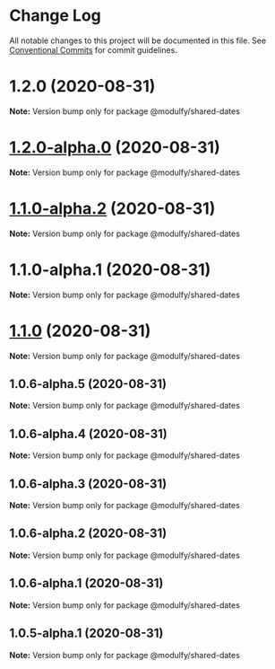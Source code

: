 # Change Log

All notable changes to this project will be documented in this file.
See [Conventional Commits](https://conventionalcommits.org) for commit guidelines.

# 1.2.0 (2020-08-31)

**Note:** Version bump only for package @modulfy/shared-dates





# [1.2.0-alpha.0](https://github.com/jmrapp1/Modulfy/compare/@modulfy/shared-dates@1.1.0-alpha.2...@modulfy/shared-dates@1.2.0-alpha.0) (2020-08-31)

**Note:** Version bump only for package @modulfy/shared-dates





# [1.1.0-alpha.2](https://github.com/jmrapp1/Modulfy/compare/@modulfy/shared-dates@1.1.0...@modulfy/shared-dates@1.1.0-alpha.2) (2020-08-31)

**Note:** Version bump only for package @modulfy/shared-dates





# 1.1.0-alpha.1 (2020-08-31)

**Note:** Version bump only for package @modulfy/shared-dates





# [1.1.0](https://github.com/jmrapp1/Modulfy/compare/@modulfy/shared-dates@1.0.6-alpha.5...@modulfy/shared-dates@1.1.0) (2020-08-31)

**Note:** Version bump only for package @modulfy/shared-dates





## 1.0.6-alpha.5 (2020-08-31)

**Note:** Version bump only for package @modulfy/shared-dates





## 1.0.6-alpha.4 (2020-08-31)

**Note:** Version bump only for package @modulfy/shared-dates





## 1.0.6-alpha.3 (2020-08-31)

**Note:** Version bump only for package @modulfy/shared-dates





## 1.0.6-alpha.2 (2020-08-31)

**Note:** Version bump only for package @modulfy/shared-dates





## 1.0.6-alpha.1 (2020-08-31)

**Note:** Version bump only for package @modulfy/shared-dates





## 1.0.5-alpha.1 (2020-08-31)

**Note:** Version bump only for package @modulfy/shared-dates
